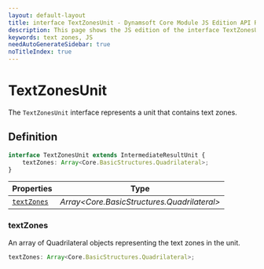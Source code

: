 ```yaml
---
layout: default-layout
title: interface TextZonesUnit - Dynamsoft Core Module JS Edition API Reference
description: This page shows the JS edition of the interface TextZonesUnit in Dynamsoft Core Module.
keywords: text zones, JS
needAutoGenerateSidebar: true
noTitleIndex: true
---
```


# TextZonesUnit

The `TextZonesUnit` interface represents a unit that contains text zones.

## Definition

```typescript
interface TextZonesUnit extends IntermediateResultUnit {
    textZones: Array<Core.BasicStructures.Quadrilateral>;
}
```

| Properties               | Type |
|----------------------|-------------|
| [`textZones`](#textzones) | *Array\<Core.BasicStructures.Quadrilateral>* |

### textZones

An array of Quadrilateral objects representing the text zones in the unit.

```typescript
textZones: Array<Core.BasicStructures.Quadrilateral>;
```
